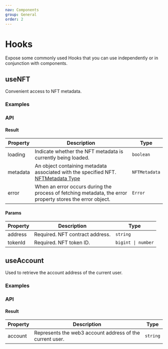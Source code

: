 ```yaml
---
nav: Components
group: General
order: 2
---
```


# Hooks

Expose some commonly used Hooks that you can use independently or in conjunction with components.

## useNFT

Convenient access to NFT metadata.

### Examples

<code src="./demos/useNFT.tsx"></code>

### API

#### Result

| Property | Description | Type |
| --- | --- | --- |
| loading | Indicate whether the NFT metadata is currently being loaded. | `boolean` |
| metadata | An object containing metadata associated with the specified NFT. [NFTMetadata Type](/components/types#nftmetadata) | `NFTMetadata` |
| error | When an error occurs during the process of fetching metadata, the error property stores the error object. | `Error` |

#### Params

| Property | Description                     | Type               |
| -------- | ------------------------------- | ------------------ |
| address  | Required. NFT contract address. | `string`           |
| tokenId  | Required. NFT token ID.         | `bigint \| number` |

## useAccount

Used to retrieve the account address of the current user.

### Examples

<code src="./demos/useAccount.tsx"></code>

### API

#### Result

| Property | Description                                              | Type     |
| -------- | -------------------------------------------------------- | -------- |
| account  | Represents the web3 account address of the current user. | `string` |
